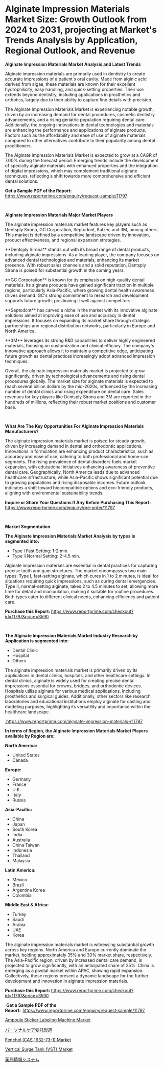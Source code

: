 <p><h1>Alginate Impression Materials Market Size: Growth Outlook from 2024 to 2031, projecting at Market's Trends Analysis by Application, Regional Outlook, and Revenue</h1></p><p><strong>Alginate Impression Materials Market Analysis and Latest Trends</strong></p>
<p><p>Alginate impression materials are primarily used in dentistry to create accurate impressions of a patient's oral cavity. Made from alginic acid derived from algae, these materials are known for their excellent hydrophilicity, easy handling, and quick-setting properties. Their use extends beyond dentistry, including applications in prosthetics and orthotics, largely due to their ability to capture fine details with precision.</p><p>The Alginate Impression Materials Market is experiencing notable growth, driven by an increasing demand for dental procedures, cosmetic dentistry advancements, and a rising geriatric population requiring dental care. Additionally, the ongoing innovations in dental technologies and materials are enhancing the performance and applications of alginate products. Factors such as the affordability and ease of use of alginate materials compared to other alternatives contribute to their popularity among dental practitioners.</p><p>The Alginate Impression Materials Market is expected to grow at a CAGR of 7.00% during the forecast period. Emerging trends include the development of specialty alginate materials with enhanced properties and the integration of digital impressions, which may complement traditional alginate techniques, reflecting a shift towards more comprehensive and efficient dental solutions.</p></p>
<p><strong>Get a Sample PDF of the Report:&nbsp;</strong> <a href="https://www.reportprime.com/enquiry/request-sample/11797">https://www.reportprime.com/enquiry/request-sample/11797</a></p>
<p>&nbsp;</p>
<p><strong>Alginate Impression Materials Major Market Players</strong></p>
<p><p>The alginate impression materials market features key players such as Dentsply Sirona, GC Corporation, Septodont, Kulzer, and 3M, among others. This market is defined by a competitive landscape driven by innovation, product effectiveness, and regional expansion strategies.</p><p>**Dentsply Sirona** stands out with its broad range of dental products, including alginate impressions. As a leading player, the company focuses on advanced dental technologies and materials, enhancing its market presence. With robust sales channels and a solid reputation, Dentsply Sirona is poised for substantial growth in the coming years.</p><p>**GC Corporation** is known for its emphasis on high-quality dental materials. Its alginate products have gained significant traction in multiple regions, particularly Asia-Pacific, where growing dental health awareness drives demand. GC's strong commitment to research and development supports future growth, positioning it well against competitors.</p><p>**Septodont** has carved a niche in the market with its innovative alginate solutions aimed at improving ease of use and accuracy in dental impressions. It focuses on expanding its market share through strategic partnerships and regional distribution networks, particularly in Europe and North America.</p><p>**3M** leverages its strong R&D capabilities to deliver highly engineered materials, focusing on customization and clinical efficacy. The company's innovative approach allows it to maintain a competitive edge, anticipating future growth as dental practices increasingly adopt advanced impression techniques.</p><p>Overall, the alginate impression materials market is projected to grow significantly, driven by technological advancements and rising dental procedures globally. The market size for alginate materials is expected to reach several billion dollars by the mid-2020s, influenced by the increasing number of dental clinics and rising expenditure on dental care. Sales revenues for key players like Dentsply Sirona and 3M are reported in the hundreds of millions, reflecting their robust market positions and customer base.</p></p>
<p>&nbsp;</p>
<p><strong>What Are The Key Opportunities For Alginate Impression Materials Manufacturers?</strong></p>
<p><p>The alginate impression materials market is poised for steady growth, driven by increasing demand in dental and orthodontic applications. Innovations in formulation are enhancing product characteristics, such as accuracy and ease of use, catering to both professional and home-use segments. The rising prevalence of dental disorders fuels market expansion, with educational initiatives enhancing awareness of preventive dental care. Geographically, North America leads due to advanced healthcare infrastructure, while Asia-Pacific shows significant potential due to growing populations and rising disposable incomes. Future outlook indicates a shift toward biocompatible options and eco-friendly products, aligning with environmental sustainability trends.</p></p>
<p><strong>Inquire or Share Your Questions If Any Before Purchasing This Report:</strong> <a href="https://www.reportprime.com/enquiry/pre-order/11797">https://www.reportprime.com/enquiry/pre-order/11797</a></p>
<p>&nbsp;</p>
<p><strong>Market Segmentation</strong></p>
<p><strong>The Alginate Impression Materials Market Analysis by types is segmented into:</strong></p>
<p><ul><li>Type I Fast Setting: 1-2 min.</li><li>Type ll Normal Setting: 2-4.5 min.</li></ul></p>
<p><p>Alginate impression materials are essential in dental practices for capturing precise tooth and gum structures. The market encompasses two main types: Type I, fast-setting alginate, which cures in 1 to 2 minutes, is ideal for situations requiring quick impressions, such as during dental emergencies. Type II, normal-setting alginate, takes 2 to 4.5 minutes to set, allowing more time for detail and manipulation, making it suitable for routine procedures. Both types cater to different clinical needs, enhancing efficiency and patient care.</p></p>
<p><strong>Purchase this Report:&nbsp;</strong><a href="https://www.reportprime.com/checkout?id=11797&price=3590">https://www.reportprime.com/checkout?id=11797&price=3590</a></p>
<p>&nbsp;</p>
<p><strong>The Alginate Impression Materials Market Industry Research by Application is segmented into:</strong></p>
<p><ul><li>Dental Clinic</li><li>Hospital</li><li>Others</li></ul></p>
<p><p>The alginate impression materials market is primarily driven by its applications in dental clinics, hospitals, and other healthcare settings. In dental clinics, alginate is widely used for creating precise dental impressions essential for crowns, bridges, and orthodontic devices. Hospitals utilize alginate for various medical applications, including prosthetics and surgical guides. Additionally, other sectors like research laboratories and educational institutions employ alginate for casting and modeling purposes, highlighting its versatility and importance within the healthcare landscape.</p></p>
<p><a href="https://www.reportprime.com/alginate-impression-materials-r11797">&nbsp;https://www.reportprime.com/alginate-impression-materials-r11797</a></p>
<p><strong>In terms of Region, the Alginate Impression Materials Market Players available by Region are:</strong></p>
<p>
    <p> <strong> North America: </strong>
        <ul>
            <li>United States</li>
            <li>Canada</li>
        </ul>
        </p> 
    <p> <strong> Europe: </strong>
        <ul>
            <li>Germany</li>
            <li>France</li>
            <li>U.K.</li>
            <li>Italy</li>
            <li>Russia</li>
        </ul>
        </p> 
    <p> <strong> Asia-Pacific: </strong>
        <ul>
            <li>China</li>
            <li>Japan</li>
            <li>South Korea</li>
            <li>India</li>
            <li>Australia</li>
            <li>China Taiwan</li>
            <li>Indonesia</li>
            <li>Thailand</li>
            <li>Malaysia</li>
        </ul>
        </p> 
    <p> <strong> Latin America: </strong>
        <ul>
            <li>Mexico</li>
            <li>Brazil</li>
            <li>Argentina Korea</li>
            <li>Colombia</li>
        </ul>
        </p> 
    <p> <strong> Middle East & Africa: </strong>
        <ul>
            <li>Turkey</li>
            <li>Saudi</li>
            <li>Arabia</li>
            <li>UAE</li>
            <li>Korea</li>
        </ul>
    </p>
    </p>
<p><p>The alginate impression materials market is witnessing substantial growth across key regions. North America and Europe currently dominate the market, holding approximately 35% and 30% market share, respectively. The Asia-Pacific region, driven by increased dental care demand, is projected to grow significantly, with an anticipated share of 25%. China is emerging as a pivotal market within APAC, showing rapid expansion. Collectively, these regions present a dynamic landscape for the further development and innovation in alginate impression materials.</p></p>
<p><strong>Purchase this Report: </strong><a href="https://www.reportprime.com/checkout?id=11797&price=3590">https://www.reportprime.com/checkout?id=11797&price=3590</a></p>
<p>&nbsp;<strong>Get a Sample PDF of the Report:&nbsp;&nbsp;</strong><a href="https://www.reportprime.com/enquiry/request-sample/11797">https://www.reportprime.com/enquiry/request-sample/11797</a></p>
<p><strong></strong></p>
<p><p><a href="https://medium.com/@swilliamn8765/ampoule-sticker-labeling-machine-market-trends-and-analysis-opportunities-and-challenges-for-83d941a9fc13">Ampoule Sticker Labeling Machine Market</a></p><p><a href="https://medium.com/@randallrunte2023/%E3%82%B0%E3%83%AD%E3%83%BC%E3%83%90%E3%83%AB%E3%83%91%E3%83%BC%E3%82%BD%E3%83%8A%E3%83%AB%E3%82%B1%E3%82%A2%E5%8F%97%E8%A8%97%E8%A3%BD%E9%80%A0%E5%B8%82%E5%A0%B4%E3%81%AE%E5%8C%85%E6%8B%AC%E7%9A%84%E5%88%86%E6%9E%90-%E6%88%90%E9%95%B7%E3%83%88%E3%83%AC%E3%83%B3%E3%83%89%E3%81%A8%E5%B8%82%E5%A0%B4%E4%BA%88%E6%B8%AC-2024%E5%B9%B4-2031%E5%B9%B4-9bc54b6d7d9e">パーソナルケア受託製造</a></p><p><a href="https://issuu.com/reportprime-2/docs/fenchol-cas-1632-73-1-market-size-2_dd51c98856108f">Fenchol (CAS 1632-73-1) Market</a></p><p><a href="https://issuu.com/reportprime-2/docs/vertical-surge-tank-vst-market-size_faf0138916e479">Vertical Surge Tank (VST) Market</a></p><p><a href="https://medium.com/@randallrunte2023/%E3%82%B0%E3%83%AD%E3%83%BC%E3%83%90%E3%83%AB%E3%83%9E%E3%83%BC%E3%82%B1%E3%83%83%E3%83%88%E3%83%91%E3%83%AB%E3%82%B9-2024%E5%B9%B4%E3%81%8B%E3%82%892031%E5%B9%B4%E3%81%BE%E3%81%A7%E3%81%AE%E8%96%AC%E5%B1%80%E6%83%85%E5%A0%B1%E3%82%B7%E3%82%B9%E3%83%86%E3%83%A0%E5%B8%82%E5%A0%B4%E3%81%AE%E3%83%88%E3%83%AC%E3%83%B3%E3%83%89%E3%81%A8%E6%88%90%E9%95%B7%E5%88%86%E6%9E%90%E3%81%AE%E4%BA%88%E6%B8%AC-000253765b09">薬局情報システム</a></p></p>